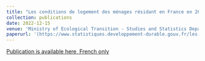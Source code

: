 ```yaml
---
title: "Les conditions de logement des ménages résidant en France en 2020"
collection: publications
date: 2022-12-15
venue: 'Ministry of Ecological Transition - Studies and Statistics Department WebSite'
paperurl: '(https://www.statistiques.developpement-durable.gouv.fr/les-conditions-de-logement-des-menages-residant-en-france-en-2020?rubrique=54&dossier=1050)'
---
```


[Publication is available here, French only](https://www.statistiques.developpement-durable.gouv.fr/les-conditions-de-logement-des-menages-residant-en-france-en-2020?rubrique=54&dossier=1050)
